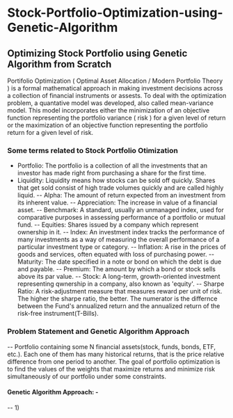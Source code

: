 # Stock-Portfolio-Optimization-using-Genetic-Algorithm
## Optimizing Stock Portfolio using Genetic Algorithm from Scratch
Portifolio Optimization ( Optimal Asset Allocation / Modern Portfolio Theory ) is a formal mathematical approach in making investment decisions across a collection of financial instruments or assests. To deal with the optimization problem, a quantative model was developed, also called mean-variance model. This model incorporates either the minimization of an objective function representing the portfolio variance ( risk ) for a given level of return or the maximization of an objective function representing the portfolio return for a given level of risk.
### Some terms related to Stock Portfolio Otimization
- Portfolio: The portfolio is a collection of all the investments that an investor has made right from purchasing a share for the first time.
- Liquidity: Liquidity means how stocks can be sold off quickly. Shares that get sold consist of high trade volumes quickly and are called highly liquid.
-- Alpha: The amount of return expected from an investment from its inherent value.
-- Appreciation: The increase in value of a financial asset.
-- Benchmark: A standard, usually an unmanaged index, used for comparative purposes in assessing performance of a portfolio or mutual fund.
-- Equities: Shares issued by a company which represent ownership in it.
-- Index: An investment index tracks the performance of many investments as a way of measuring the overall performance of a particular investment type or category.
-- Inflation: A rise in the prices of goods and services, often equated with loss of purchasing power.
-- Maturity: The date specified in a note or bond on which the debt is due and payable.
-- Premium: The amount by which a bond or stock sells above its par value.
-- Stock: A long-term, growth-oriented investment representing qwnership in a company, also known as 'equity'.
-- Sharpe Ratio: A risk-adjustment measure that measures reward per unit of risk. The higher the sharpe ratio, the better. The numerator is the differnce between the Fund's annualized return and the annualized return of the risk-free instrument(T-Bills).
### Problem Statement and Genetic Algorithm Approach
-- Portfolio containing some N financial assets(stock, funds, bonds, ETF, etc.). Each one of them has many historical returns, that is the price relative difference from one period to another. The goal of portfolio optimization is to find the values of the weights that maximize returns and minimize risk simultaneously of our portfolio under some constraints.
#### Genetic Algorithm Approach: -
-- 1) 
